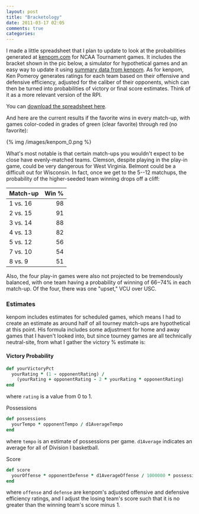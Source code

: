 ```yaml
---
layout: post
title: "Bracketology"
date: 2011-03-17 02:05
comments: true
categories: 
---
```


I made a little spreadsheet that I plan to update to look at the probabilities
generated at [kenpom.com][kenpom] for NCAA Tournament games. It includes the
bracket shown in the pic below, a simulator for hypothetical games and an easy
way to update it using [summary data from kenpom][summary]. As for kenpom, Ken
Pomeroy generates ratings for each team based on their offensive and defensive
efficiency, adjusted for the caliber of their opponents, which can then be
turned into probabilities of victory or final score estimates. Think of it as a
more relevant version of the RPI.

You can [download the spreadsheet here][download].

And here are the current results if the favorite wins in every match-up, with
games color-coded in grades of green (clear favorite) through red (no favorite):

{% img /images/kenpom_0.png %}

What's most notable is that certain match-ups you wouldn't expect to be close
have evenly-matched teams. Clemson, despite playing in the play-in game, could
be very dangerous for West Virginia. Belmont could be a difficult out for
Wisconsin. In fact, once we get to the 5--12 matchups, the probability of the
higher-seeded team winning drops off a cliff:

Match-up | Win %
---------|------:
1 vs. 16 |    98
2 vs. 15 |    91
3 vs. 14 |    88
4 vs. 13 |    82
5 vs. 12 |    56
7 vs. 10 |    54
8 vs. 9  |    51

Also, the four play-in games were also not projected to be tremendously
balanced, with one team having a probability of winning of 66‒74% in each
match-up. Of the four, there was one "upset," VCU over USC.

### Estimates

kenpom includes estimates for scheduled games, which means I had to create
an estimate as around half of all tourney match-ups are hypothetical at this
point. His formula includes some adjustment for home and away games that I
haven't looked into, but since tourney games are all technically neutral-site,
from what I gather the victory % estimate is:

#### Victory Probability

``` ruby
def yourVictoryPct
  yourRating * (1 - opponentRating) /
    (yourRating + opponentRating - 2 * yourRating * opponentRating)
end
```

where `rating` is a value from 0 to 1.

Possessions

``` ruby
def possessions
  yourTempo * opponentTempo / d1AverageTempo
end
```

where `tempo` is an estimate of possessions per game. `d1Average` indicates an
average for all of Division I basketball.

Score

``` ruby
def score
  yourOffense * opponentDefense * d1AverageOffense / 1000000 * possessions
end
```

where `offense` and `defense` are kenpom's adjusted offensive and defensive
efficiency ratings, and I adjust the losing team's score such that it is no
greater than the winning team's score minus 1.

  [kenpom]:http://www.kenpom.com/
  [summary]:http://kenpom.com/summary11.csv
  [download]:/download/Bracketology.xlsm
